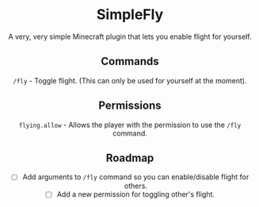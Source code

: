<div align="center">

# SimpleFly

A very, very simple Minecraft plugin that lets you enable flight for yourself.

## Commands

`/fly` - Toggle flight. (This can only be used for yourself at the moment).

## Permissions

`flying.allow` - Allows the player with the permission to use the `/fly` command.

## Roadmap

-   [ ] Add arguments to `/fly` command so you can enable/disable flight for others.
-   [ ] Add a new permission for toggling other's flight.

</div>
